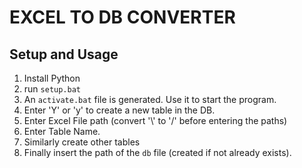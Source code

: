 # EXCEL TO DB CONVERTER
## Setup and Usage
1. Install Python
2. run `setup.bat`
3. An `activate.bat` file is generated. Use it to start the program.
4. Enter 'Y' or 'y' to create a new table in the DB.
5. Enter Excel File path (convert '\\' to '/' before entering the paths)
6. Enter Table Name.
7. Similarly create other tables
8. Finally insert the path of the `db` file (created if not already exists).